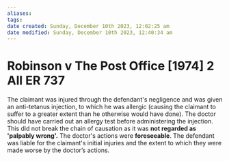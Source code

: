 ```yaml
---
aliases: 
tags: 
date created: Sunday, December 10th 2023, 12:02:25 am
date modified: Sunday, December 10th 2023, 12:40:34 am
---
```


# Robinson v The Post Office [1974] 2 All ER 737

The claimant was injured through the defendant's negligence and was given an anti-tetanus injection, to which he was allergic (causing the claimant to suffer to a greater extent than he otherwise would have done). The doctor should have carried out an allergy test before administering the injection. This did not break the chain of causation as it was **not regarded as 'palpably wrong'.** The doctor's actions were **foreseeable**. The defendant was liable for the claimant's initial injuries and the extent to which they were made worse by the doctor’s actions.
